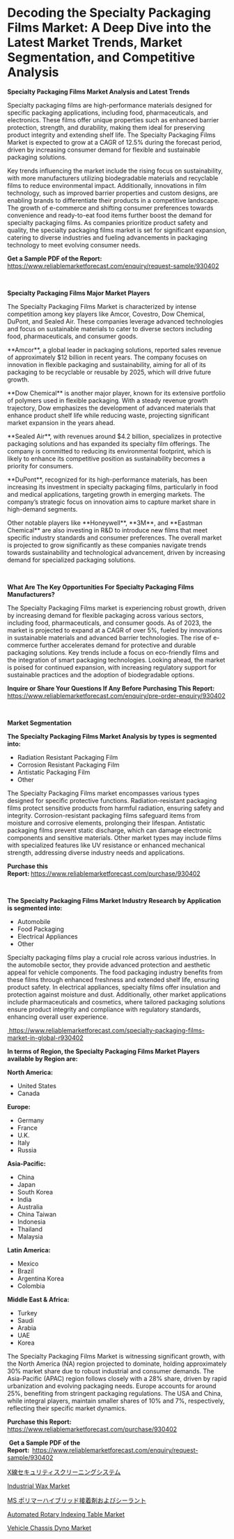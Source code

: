 <p><h1>Decoding the Specialty Packaging Films Market: A Deep Dive into the Latest Market Trends, Market Segmentation, and Competitive Analysis</h1></p><p><strong>Specialty Packaging Films Market Analysis and Latest Trends</strong></p>
<p><p>Specialty packaging films are high-performance materials designed for specific packaging applications, including food, pharmaceuticals, and electronics. These films offer unique properties such as enhanced barrier protection, strength, and durability, making them ideal for preserving product integrity and extending shelf life. The Specialty Packaging Films Market is expected to grow at a CAGR of 12.5% during the forecast period, driven by increasing consumer demand for flexible and sustainable packaging solutions.</p><p>Key trends influencing the market include the rising focus on sustainability, with more manufacturers utilizing biodegradable materials and recyclable films to reduce environmental impact. Additionally, innovations in film technology, such as improved barrier properties and custom designs, are enabling brands to differentiate their products in a competitive landscape. The growth of e-commerce and shifting consumer preferences towards convenience and ready-to-eat food items further boost the demand for specialty packaging films. As companies prioritize product safety and quality, the specialty packaging films market is set for significant expansion, catering to diverse industries and fueling advancements in packaging technology to meet evolving consumer needs.</p></p>
<p><strong>Get a Sample PDF of the Report:&nbsp;</strong> <a href="https://www.reliablemarketforecast.com/enquiry/request-sample/930402">https://www.reliablemarketforecast.com/enquiry/request-sample/930402</a></p>
<p>&nbsp;</p>
<p><strong>Specialty Packaging Films Major Market Players</strong></p>
<p><p>The Specialty Packaging Films Market is characterized by intense competition among key players like Amcor, Covestro, Dow Chemical, DuPont, and Sealed Air. These companies leverage advanced technologies and focus on sustainable materials to cater to diverse sectors including food, pharmaceuticals, and consumer goods.</p><p>**Amcor**, a global leader in packaging solutions, reported sales revenue of approximately $12 billion in recent years. The company focuses on innovation in flexible packaging and sustainability, aiming for all of its packaging to be recyclable or reusable by 2025, which will drive future growth.</p><p>**Dow Chemical** is another major player, known for its extensive portfolio of polymers used in flexible packaging. With a steady revenue growth trajectory, Dow emphasizes the development of advanced materials that enhance product shelf life while reducing waste, projecting significant market expansion in the years ahead.</p><p>**Sealed Air**, with revenues around $4.2 billion, specializes in protective packaging solutions and has expanded its specialty film offerings. The company is committed to reducing its environmental footprint, which is likely to enhance its competitive position as sustainability becomes a priority for consumers.</p><p>**DuPont**, recognized for its high-performance materials, has been increasing its investment in specialty packaging films, particularly in food and medical applications, targeting growth in emerging markets. The company’s strategic focus on innovation aims to capture market share in high-demand segments.</p><p>Other notable players like **Honeywell**, **3M**, and **Eastman Chemical** are also investing in R&D to introduce new films that meet specific industry standards and consumer preferences. The overall market is projected to grow significantly as these companies navigate trends towards sustainability and technological advancement, driven by increasing demand for specialized packaging solutions.</p></p>
<p>&nbsp;</p>
<p><strong>What Are The Key Opportunities For Specialty Packaging Films Manufacturers?</strong></p>
<p><p>The Specialty Packaging Films market is experiencing robust growth, driven by increasing demand for flexible packaging across various sectors, including food, pharmaceuticals, and consumer goods. As of 2023, the market is projected to expand at a CAGR of over 5%, fueled by innovations in sustainable materials and advanced barrier technologies. The rise of e-commerce further accelerates demand for protective and durable packaging solutions. Key trends include a focus on eco-friendly films and the integration of smart packaging technologies. Looking ahead, the market is poised for continued expansion, with increasing regulatory support for sustainable practices and the adoption of biodegradable options.</p></p>
<p><strong>Inquire or Share Your Questions If Any Before Purchasing This Report:</strong> <a href="https://www.reliablemarketforecast.com/enquiry/pre-order-enquiry/930402">https://www.reliablemarketforecast.com/enquiry/pre-order-enquiry/930402</a></p>
<p>&nbsp;</p>
<p><strong>Market Segmentation</strong></p>
<p><strong>The Specialty Packaging Films Market Analysis by types is segmented into:</strong></p>
<p><ul><li>Radiation Resistant Packaging Film</li><li>Corrosion Resistant Packaging Film</li><li>Antistatic Packaging Film</li><li>Other</li></ul></p>
<p><p>The Specialty Packaging Films market encompasses various types designed for specific protective functions. Radiation-resistant packaging films protect sensitive products from harmful radiation, ensuring safety and integrity. Corrosion-resistant packaging films safeguard items from moisture and corrosive elements, prolonging their lifespan. Antistatic packaging films prevent static discharge, which can damage electronic components and sensitive materials. Other market types may include films with specialized features like UV resistance or enhanced mechanical strength, addressing diverse industry needs and applications.</p></p>
<p><strong>Purchase this Report:&nbsp;</strong><a href="https://www.reliablemarketforecast.com/purchase/930402">https://www.reliablemarketforecast.com/purchase/930402</a></p>
<p>&nbsp;</p>
<p><strong>The Specialty Packaging Films Market Industry Research by Application is segmented into:</strong></p>
<p><ul><li>Automobile</li><li>Food Packaging</li><li>Electrical Appliances</li><li>Other</li></ul></p>
<p><p>Specialty packaging films play a crucial role across various industries. In the automobile sector, they provide advanced protection and aesthetic appeal for vehicle components. The food packaging industry benefits from these films through enhanced freshness and extended shelf life, ensuring product safety. In electrical appliances, specialty films offer insulation and protection against moisture and dust. Additionally, other market applications include pharmaceuticals and cosmetics, where tailored packaging solutions ensure product integrity and compliance with regulatory standards, enhancing overall user experience.</p></p>
<p><a href="https://www.reliablemarketforecast.com/specialty-packaging-films-market-in-global-r930402">&nbsp;https://www.reliablemarketforecast.com/specialty-packaging-films-market-in-global-r930402</a></p>
<p><strong>In terms of Region, the Specialty Packaging Films Market Players available by Region are:</strong></p>
<p>
    <p> <strong> North America: </strong>
        <ul>
            <li>United States</li>
            <li>Canada</li>
        </ul>
        </p> 
    <p> <strong> Europe: </strong>
        <ul>
            <li>Germany</li>
            <li>France</li>
            <li>U.K.</li>
            <li>Italy</li>
            <li>Russia</li>
        </ul>
        </p> 
    <p> <strong> Asia-Pacific: </strong>
        <ul>
            <li>China</li>
            <li>Japan</li>
            <li>South Korea</li>
            <li>India</li>
            <li>Australia</li>
            <li>China Taiwan</li>
            <li>Indonesia</li>
            <li>Thailand</li>
            <li>Malaysia</li>
        </ul>
        </p> 
    <p> <strong> Latin America: </strong>
        <ul>
            <li>Mexico</li>
            <li>Brazil</li>
            <li>Argentina Korea</li>
            <li>Colombia</li>
        </ul>
        </p> 
    <p> <strong> Middle East & Africa: </strong>
        <ul>
            <li>Turkey</li>
            <li>Saudi</li>
            <li>Arabia</li>
            <li>UAE</li>
            <li>Korea</li>
        </ul>
    </p>
    </p>
<p><p>The Specialty Packaging Films Market is witnessing significant growth, with the North America (NA) region projected to dominate, holding approximately 30% market share due to robust industrial and consumer demands. The Asia-Pacific (APAC) region follows closely with a 28% share, driven by rapid urbanization and evolving packaging needs. Europe accounts for around 25%, benefiting from stringent packaging regulations. The USA and China, while integral players, maintain smaller shares of 10% and 7%, respectively, reflecting their specific market dynamics.</p></p>
<p><strong>Purchase this Report: </strong><a href="https://www.reliablemarketforecast.com/purchase/930402">https://www.reliablemarketforecast.com/purchase/930402</a></p>
<p>&nbsp;<strong>Get a Sample PDF of the Report:&nbsp;&nbsp;</strong><a href="https://www.reliablemarketforecast.com/enquiry/request-sample/930402">https://www.reliablemarketforecast.com/enquiry/request-sample/930402</a></p>
<p><strong></strong></p>
<p><p><a href="https://medium.com/@aminohtc4/x-ray-security-screening-system-market-%E3%81%AE%E3%82%B0%E3%83%AD%E3%83%BC%E3%83%90%E3%83%AB%E5%B8%82%E5%A0%B4%E6%A6%82%E8%A6%81%E3%81%AF-%E4%B8%96%E7%95%8C%E3%81%8A%E3%82%88%E3%81%B3%E4%B8%BB%E8%A6%81%E5%B8%82%E5%A0%B4%E3%81%AB%E3%81%8A%E3%81%91%E3%82%8B%E6%A5%AD%E7%95%8C%E3%81%AB%E5%BD%B1%E9%9F%BF%E3%82%92%E4%B8%8E%E3%81%88%E3%82%8B%E4%B8%BB%E8%A6%81%E3%81%AA%E3%83%88%E3%83%AC%E3%83%B3%E3%83%89%E3%81%AB%E3%81%A4%E3%81%84%E3%81%A6-%E7%8B%AC%E8%87%AA%E3%81%AE%E8%A6%96%E7%82%B9%E3%82%92%E6%8F%90%E4%BE%9B%E3%81%97%E3%81%BE%E3%81%99-c1178413ee20">X線セキュリティスクリーニングシステム</a></p><p><a href="https://www.linkedin.com/pulse/global-industrial-wax-market-focus-application-end-use-industry-srbxf?trackingId=92zMkMi7T3aMPPF4g2kP7w%3D%3D">Industrial Wax Market</a></p><p><a href="https://medium.com/@aminohtc4/ms-polymer-hybrid-adhesives-sealants-4fd33f2ca47c">MS ポリマーハイブリッド接着剤およびシーラント</a></p><p><a href="https://medium.com/@abigail.stewart9783456/the-global-automated-rotary-indexing-table-market-is-a-dynamic-and-growing-industry-badc01189ddd">Automated Rotary Indexing Table Market</a></p><p><a href="https://issuu.com/reportprime-2/docs/vehicle-chassis-dyno-market-size-20_a7652d38d42645">Vehicle Chassis Dyno Market</a></p></p>